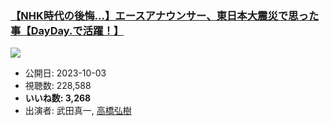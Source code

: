 ### [【NHK時代の後悔…】エースアナウンサー、東日本大震災で思った事【DayDay.で活躍！】](https://www.youtube.com/watch?v=2n6MNgggHGE)
[![](https://img.youtube.com/vi/2n6MNgggHGE/sddefault.jpg)](https://www.youtube.com/watch?v=2n6MNgggHGE)
-   公開日: 2023-10-03
-   視聴数: 228,588
-   **いいね数: 3,268**
-   出演者: 武田真一, [高橋弘樹](/rehacq_fan/people/高橋弘樹 "wikilink")
